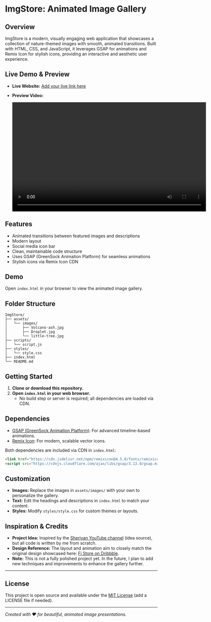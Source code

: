 # ImgStore: Animated Image Gallery

## Overview
ImgStore is a modern, visually engaging web application that showcases a collection of nature-themed images with smooth, animated transitions. Built with HTML, CSS, and JavaScript, it leverages GSAP for animations and Remix Icon for stylish icons, providing an interactive and aesthetic user experience.

## Live Demo & Preview
- **Live Website:** [Add your live link here](https://your-live-link.com)
- **Preview Video:**
  
  <video autoplay mute loop width="640" height="360">
   <source src="./assets/preview/ImgStore.mp4" type="video/mp4">
  </video>

## Features
- Animated transitions between featured images and descriptions
- Modern layout
- Social media icon bar
- Clean, maintainable code structure
- Uses GSAP (GreenSock Animation Platform) for seamless animations
- Stylish icons via Remix Icon CDN

## Demo
Open `index.html` in your browser to view the animated image gallery.

## Folder Structure
```
ImgStore/
├── assets/
│   └── images/
│       ├── Volcano-ash.jpg
│       ├── Droplet.jpg
│       └── little-tree.jpg
├── scripts/
│   └── script.js
├── styles/
│   └── style.css
├── index.html
└── README.md
```

## Getting Started
1. **Clone or download this repository.**
2. **Open `index.html` in your web browser.**
   - No build step or server is required; all dependencies are loaded via CDN.

## Dependencies
- [GSAP (GreenSock Animation Platform)](https://greensock.com/gsap/): For advanced timeline-based animations.
- [Remix Icon](https://remixicon.com/): For modern, scalable vector icons.

Both dependencies are included via CDN in `index.html`:
```html
<link href="https://cdn.jsdelivr.net/npm/remixicon@4.5.0/fonts/remixicon.css" rel="stylesheet" />
<script src="https://cdnjs.cloudflare.com/ajax/libs/gsap/3.13.0/gsap.min.js"></script>
```

## Customization
- **Images:** Replace the images in `assets/images/` with your own to personalize the gallery.
- **Text:** Edit the headings and descriptions in `index.html` to match your content.
- **Styles:** Modify `styles/style.css` for custom themes or layouts.


## Inspiration & Credits
- **Project Idea:** Inspired by the [Sheriyan YouTube channel](https://www.youtube.com/c/Sheriyan) (idea source), but all code is written by me from scratch.
- **Design Reference:** The layout and animation aim to closely match the original design showcased here: [Fi Store on Dribbble](https://dribbble.com/shots/4986428-Fi-Store).
- **Note:** This is not a fully polished project yet. In the future, I plan to add new techniques and improvements to enhance the gallery further.

---
## License
This project is open source and available under the [MIT License](LICENSE) (add a LICENSE file if needed).

---

*Created with ❤️ for beautiful, animated image presentations.* 